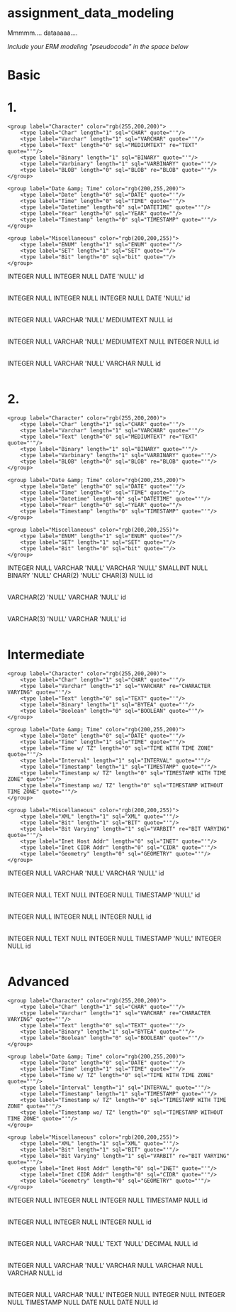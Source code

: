 # assignment_data_modeling
Mmmmm.... dataaaaa....

*Include your ERM modeling "pseudocode" in the space below*

# Basic
# 1.
<?xml version="1.0" encoding="utf-8" ?>
<!-- SQL XML created by WWW SQL Designer, https://github.com/ondras/wwwsqldesigner/ -->
<!-- Active URL: http://ondras.zarovi.cz/sql/demo/ -->
<sql>
<datatypes db="mysql">
	<group label="Numeric" color="rgb(238,238,170)">
		<type label="Integer" length="0" sql="INTEGER" quote=""/>
	 	<type label="TINYINT" length="0" sql="TINYINT" quote=""/>
	 	<type label="SMALLINT" length="0" sql="SMALLINT" quote=""/>
	 	<type label="MEDIUMINT" length="0" sql="MEDIUMINT" quote=""/>
	 	<type label="INT" length="0" sql="INT" quote=""/>
		<type label="BIGINT" length="0" sql="BIGINT" quote=""/>
		<type label="Decimal" length="1" sql="DECIMAL" re="DEC" quote=""/>
		<type label="Single precision" length="0" sql="FLOAT" quote=""/>
		<type label="Double precision" length="0" sql="DOUBLE" re="DOUBLE" quote=""/>
	</group>

	<group label="Character" color="rgb(255,200,200)">
		<type label="Char" length="1" sql="CHAR" quote="'"/>
		<type label="Varchar" length="1" sql="VARCHAR" quote="'"/>
		<type label="Text" length="0" sql="MEDIUMTEXT" re="TEXT" quote="'"/>
		<type label="Binary" length="1" sql="BINARY" quote="'"/>
		<type label="Varbinary" length="1" sql="VARBINARY" quote="'"/>
		<type label="BLOB" length="0" sql="BLOB" re="BLOB" quote="'"/>
	</group>

	<group label="Date &amp; Time" color="rgb(200,255,200)">
		<type label="Date" length="0" sql="DATE" quote="'"/>
		<type label="Time" length="0" sql="TIME" quote="'"/>
		<type label="Datetime" length="0" sql="DATETIME" quote="'"/>
		<type label="Year" length="0" sql="YEAR" quote=""/>
		<type label="Timestamp" length="0" sql="TIMESTAMP" quote="'"/>
	</group>
	
	<group label="Miscellaneous" color="rgb(200,200,255)">
		<type label="ENUM" length="1" sql="ENUM" quote=""/>
		<type label="SET" length="1" sql="SET" quote=""/>
		<type label="Bit" length="0" sql="bit" quote=""/>
	</group>
</datatypes><table x="461" y="147" name="course_off">
<row name="id" null="1" autoincrement="1">
<datatype>INTEGER</datatype>
<default>NULL</default></row>
<row name="course.id" null="0" autoincrement="0">
<datatype>INTEGER</datatype>
<default>NULL</default><relation table="Course" row="id" />
</row>
<row name="date" null="0" autoincrement="0">
<datatype>DATE</datatype>
<default>'NULL'</default></row>
<key type="PRIMARY" name="">
<part>id</part>
</key>
</table>
<table x="237" y="70" name="roster">
<row name="id" null="1" autoincrement="1">
<datatype>INTEGER</datatype>
<default>NULL</default></row>
<row name="course_off.id" null="1" autoincrement="0">
<datatype>INTEGER</datatype>
<default>NULL</default><relation table="course_off" row="id" />
</row>
<row name="student.id" null="0" autoincrement="0">
<datatype>INTEGER</datatype>
<default>NULL</default><relation table="student" row="id" />
</row>
<row name="date" null="0" autoincrement="0">
<datatype>DATE</datatype>
<default>'NULL'</default></row>
<key type="PRIMARY" name="">
<part>id</part>
</key>
</table>
<table x="668" y="172" name="Course">
<row name="id" null="1" autoincrement="1">
<datatype>INTEGER</datatype>
<default>NULL</default></row>
<row name="title" null="0" autoincrement="0">
<datatype>VARCHAR</datatype>
<default>'NULL'</default></row>
<row name="description" null="1" autoincrement="0">
<datatype>MEDIUMTEXT</datatype>
<default>NULL</default></row>
<key type="PRIMARY" name="">
<part>id</part>
</key>
</table>
<table x="196" y="250" name="lesson">
<row name="id" null="1" autoincrement="1">
<datatype>INTEGER</datatype>
<default>NULL</default></row>
<row name="title" null="0" autoincrement="0">
<datatype>VARCHAR</datatype>
<default>'NULL'</default></row>
<row name="description" null="1" autoincrement="0">
<datatype>MEDIUMTEXT</datatype>
<default>NULL</default></row>
<row name="course_off.id" null="0" autoincrement="0">
<datatype>INTEGER</datatype>
<default>NULL</default><relation table="course_off" row="id" />
</row>
<key type="PRIMARY" name="">
<part>id</part>
</key>
</table>
<table x="492" y="10" name="student">
<row name="id" null="1" autoincrement="1">
<datatype>INTEGER</datatype>
<default>NULL</default></row>
<row name="fname" null="0" autoincrement="0">
<datatype>VARCHAR</datatype>
<default>'NULL'</default></row>
<row name="lname" null="1" autoincrement="0">
<datatype>VARCHAR</datatype>
<default>NULL</default></row>
<key type="PRIMARY" name="">
<part>id</part>
</key>
</table>
</sql>

# 2.
<?xml version="1.0" encoding="utf-8" ?>
<!-- SQL XML created by WWW SQL Designer, https://github.com/ondras/wwwsqldesigner/ -->
<!-- Active URL: http://ondras.zarovi.cz/sql/demo/ -->
<sql>
<datatypes db="mysql">
	<group label="Numeric" color="rgb(238,238,170)">
		<type label="Integer" length="0" sql="INTEGER" quote=""/>
	 	<type label="TINYINT" length="0" sql="TINYINT" quote=""/>
	 	<type label="SMALLINT" length="0" sql="SMALLINT" quote=""/>
	 	<type label="MEDIUMINT" length="0" sql="MEDIUMINT" quote=""/>
	 	<type label="INT" length="0" sql="INT" quote=""/>
		<type label="BIGINT" length="0" sql="BIGINT" quote=""/>
		<type label="Decimal" length="1" sql="DECIMAL" re="DEC" quote=""/>
		<type label="Single precision" length="0" sql="FLOAT" quote=""/>
		<type label="Double precision" length="0" sql="DOUBLE" re="DOUBLE" quote=""/>
	</group>

	<group label="Character" color="rgb(255,200,200)">
		<type label="Char" length="1" sql="CHAR" quote="'"/>
		<type label="Varchar" length="1" sql="VARCHAR" quote="'"/>
		<type label="Text" length="0" sql="MEDIUMTEXT" re="TEXT" quote="'"/>
		<type label="Binary" length="1" sql="BINARY" quote="'"/>
		<type label="Varbinary" length="1" sql="VARBINARY" quote="'"/>
		<type label="BLOB" length="0" sql="BLOB" re="BLOB" quote="'"/>
	</group>

	<group label="Date &amp; Time" color="rgb(200,255,200)">
		<type label="Date" length="0" sql="DATE" quote="'"/>
		<type label="Time" length="0" sql="TIME" quote="'"/>
		<type label="Datetime" length="0" sql="DATETIME" quote="'"/>
		<type label="Year" length="0" sql="YEAR" quote=""/>
		<type label="Timestamp" length="0" sql="TIMESTAMP" quote="'"/>
	</group>
	
	<group label="Miscellaneous" color="rgb(200,200,255)">
		<type label="ENUM" length="1" sql="ENUM" quote=""/>
		<type label="SET" length="1" sql="SET" quote=""/>
		<type label="Bit" length="0" sql="bit" quote=""/>
	</group>
</datatypes><table x="300" y="65" name="user">
<row name="id" null="1" autoincrement="1">
<datatype>INTEGER</datatype>
<default>NULL</default></row>
<row name="username" null="0" autoincrement="0">
<datatype>VARCHAR</datatype>
<default>'NULL'</default></row>
<row name="email" null="0" autoincrement="0">
<datatype>VARCHAR</datatype>
<default>'NULL'</default></row>
<row name="age" null="0" autoincrement="0">
<datatype>SMALLINT</datatype>
<default>NULL</default></row>
<row name="gender" null="0" autoincrement="0">
<datatype>BINARY</datatype>
<default>'NULL'</default></row>
<row name="stateid" null="0" autoincrement="0">
<datatype>CHAR(2)</datatype>
<default>'NULL'</default><relation table="state" row="id" />
</row>
<row name="countryid" null="1" autoincrement="0">
<datatype>CHAR(3)</datatype>
<default>NULL</default><relation table="country" row="id" />
</row>
<key type="PRIMARY" name="">
<part>id</part>
</key>
</table>
<table x="778" y="144" name="state">
<row name="id" null="0" autoincrement="0">
<datatype>VARCHAR(2)</datatype>
<default>'NULL'</default></row>
<row name="name" null="0" autoincrement="0">
<datatype>VARCHAR</datatype>
<default>'NULL'</default></row>
<key type="PRIMARY" name="">
<part>id</part>
</key>
</table>
<table x="808" y="264" name="country">
<row name="id" null="0" autoincrement="0">
<datatype>VARCHAR(3)</datatype>
<default>'NULL'</default></row>
<row name="name" null="0" autoincrement="0">
<datatype>VARCHAR</datatype>
<default>'NULL'</default></row>
<key type="PRIMARY" name="">
<part>id</part>
</key>
</table>
</sql>

# Intermediate
<?xml version="1.0" encoding="utf-8" ?>
<!-- SQL XML created by WWW SQL Designer, https://github.com/ondras/wwwsqldesigner/ -->
<!-- Active URL: http://ondras.zarovi.cz/sql/demo/ -->
<sql>
<datatypes db="postgresql">
	<group label="Numeric" color="rgb(238,238,170)">
		<type label="Integer" length="0" sql="INTEGER" re="INT" quote=""/>
		<type label="Small Integer" length="0" sql="SMALLINT" quote=""/>
		<type label="Big Integer" length="0" sql="BIGINT" quote=""/>
		<type label="Decimal" length="1" sql="DECIMAL" re="numeric" quote=""/>
		<type label="Serial" length="0" sql="SERIAL" re="SERIAL4" fk="Integer" quote=""/>
		<type label="Big Serial" length="0" sql="BIGSERIAL" re="SERIAL8" fk="Big Integer" quote=""/>
		<type label="Real" length="0" sql="BIGINT" quote=""/>
		<type label="Single precision" length="0" sql="FLOAT" quote=""/>
		<type label="Double precision" length="0" sql="DOUBLE" re="DOUBLE" quote=""/>
	</group>

	<group label="Character" color="rgb(255,200,200)">
		<type label="Char" length="1" sql="CHAR" quote="'"/>
		<type label="Varchar" length="1" sql="VARCHAR" re="CHARACTER VARYING" quote="'"/>
		<type label="Text" length="0" sql="TEXT" quote="'"/>
		<type label="Binary" length="1" sql="BYTEA" quote="'"/>
		<type label="Boolean" length="0" sql="BOOLEAN" quote="'"/>
	</group>

	<group label="Date &amp; Time" color="rgb(200,255,200)">
		<type label="Date" length="0" sql="DATE" quote="'"/>
		<type label="Time" length="1" sql="TIME" quote="'"/>
		<type label="Time w/ TZ" length="0" sql="TIME WITH TIME ZONE" quote="'"/>
		<type label="Interval" length="1" sql="INTERVAL" quote="'"/>
		<type label="Timestamp" length="1" sql="TIMESTAMP" quote="'"/>
		<type label="Timestamp w/ TZ" length="0" sql="TIMESTAMP WITH TIME ZONE" quote="'"/>
		<type label="Timestamp wo/ TZ" length="0" sql="TIMESTAMP WITHOUT TIME ZONE" quote="'"/>
	</group>

	<group label="Miscellaneous" color="rgb(200,200,255)">
		<type label="XML" length="1" sql="XML" quote="'"/>
		<type label="Bit" length="1" sql="BIT" quote="'"/>
		<type label="Bit Varying" length="1" sql="VARBIT" re="BIT VARYING" quote="'"/>
		<type label="Inet Host Addr" length="0" sql="INET" quote="'"/>
		<type label="Inet CIDR Addr" length="0" sql="CIDR" quote="'"/>
		<type label="Geometry" length="0" sql="GEOMETRY" quote="'"/>
	</group>
</datatypes><table x="271" y="275" name="user">
<row name="id" null="1" autoincrement="1">
<datatype>INTEGER</datatype>
<default>NULL</default></row>
<row name="username" null="0" autoincrement="0">
<datatype>VARCHAR</datatype>
<default>'NULL'</default></row>
<row name="password" null="0" autoincrement="0">
<datatype>VARCHAR</datatype>
<default>'NULL'</default></row>
<key type="PRIMARY" name="">
<part>id</part>
</key>
</table>
<table x="499" y="183" name="post">
<row name="id" null="1" autoincrement="1">
<datatype>INTEGER</datatype>
<default>NULL</default></row>
<row name="content" null="1" autoincrement="0">
<datatype>TEXT</datatype>
<default>NULL</default></row>
<row name="user_id" null="1" autoincrement="0">
<datatype>INTEGER</datatype>
<default>NULL</default><relation table="user" row="id" />
</row>
<row name="created_at" null="0" autoincrement="0">
<datatype>TIMESTAMP</datatype>
<default>'NULL'</default></row>
<key type="PRIMARY" name="">
<part>id</part>
</key>
</table>
<table x="659" y="250" name="post_comment">
<row name="id" null="1" autoincrement="1">
<datatype>INTEGER</datatype>
<default>NULL</default></row>
<row name="post_id" null="1" autoincrement="0">
<datatype>INTEGER</datatype>
<default>NULL</default><relation table="post" row="id" />
</row>
<row name="comment_id" null="1" autoincrement="0">
<datatype>INTEGER</datatype>
<default>NULL</default><relation table="comment" row="id" />
</row>
<key type="PRIMARY" name="">
<part>id</part>
</key>
</table>
<table x="543" y="418" name="comment">
<row name="id" null="1" autoincrement="1">
<datatype>INTEGER</datatype>
<default>NULL</default></row>
<row name="content" null="1" autoincrement="0">
<datatype>TEXT</datatype>
<default>NULL</default></row>
<row name="user_id" null="1" autoincrement="0">
<datatype>INTEGER</datatype>
<default>NULL</default><relation table="user" row="id" />
</row>
<row name="created_at" null="0" autoincrement="0">
<datatype>TIMESTAMP</datatype>
<default>'NULL'</default></row>
<row name="parent_id" null="1" autoincrement="0">
<datatype>INTEGER</datatype>
<default>NULL</default></row>
<key type="PRIMARY" name="">
<part>id</part>
</key>
</table>
</sql>


# Advanced
<?xml version="1.0" encoding="utf-8" ?>
<!-- SQL XML created by WWW SQL Designer, https://github.com/ondras/wwwsqldesigner/ -->
<!-- Active URL: http://ondras.zarovi.cz/sql/demo/ -->
<sql>
<datatypes db="postgresql">
	<group label="Numeric" color="rgb(238,238,170)">
		<type label="Integer" length="0" sql="INTEGER" re="INT" quote=""/>
		<type label="Small Integer" length="0" sql="SMALLINT" quote=""/>
		<type label="Big Integer" length="0" sql="BIGINT" quote=""/>
		<type label="Decimal" length="1" sql="DECIMAL" re="numeric" quote=""/>
		<type label="Serial" length="0" sql="SERIAL" re="SERIAL4" fk="Integer" quote=""/>
		<type label="Big Serial" length="0" sql="BIGSERIAL" re="SERIAL8" fk="Big Integer" quote=""/>
		<type label="Real" length="0" sql="BIGINT" quote=""/>
		<type label="Single precision" length="0" sql="FLOAT" quote=""/>
		<type label="Double precision" length="0" sql="DOUBLE" re="DOUBLE" quote=""/>
	</group>

	<group label="Character" color="rgb(255,200,200)">
		<type label="Char" length="1" sql="CHAR" quote="'"/>
		<type label="Varchar" length="1" sql="VARCHAR" re="CHARACTER VARYING" quote="'"/>
		<type label="Text" length="0" sql="TEXT" quote="'"/>
		<type label="Binary" length="1" sql="BYTEA" quote="'"/>
		<type label="Boolean" length="0" sql="BOOLEAN" quote="'"/>
	</group>

	<group label="Date &amp; Time" color="rgb(200,255,200)">
		<type label="Date" length="0" sql="DATE" quote="'"/>
		<type label="Time" length="1" sql="TIME" quote="'"/>
		<type label="Time w/ TZ" length="0" sql="TIME WITH TIME ZONE" quote="'"/>
		<type label="Interval" length="1" sql="INTERVAL" quote="'"/>
		<type label="Timestamp" length="1" sql="TIMESTAMP" quote="'"/>
		<type label="Timestamp w/ TZ" length="0" sql="TIMESTAMP WITH TIME ZONE" quote="'"/>
		<type label="Timestamp wo/ TZ" length="0" sql="TIMESTAMP WITHOUT TIME ZONE" quote="'"/>
	</group>

	<group label="Miscellaneous" color="rgb(200,200,255)">
		<type label="XML" length="1" sql="XML" quote="'"/>
		<type label="Bit" length="1" sql="BIT" quote="'"/>
		<type label="Bit Varying" length="1" sql="VARBIT" re="BIT VARYING" quote="'"/>
		<type label="Inet Host Addr" length="0" sql="INET" quote="'"/>
		<type label="Inet CIDR Addr" length="0" sql="CIDR" quote="'"/>
		<type label="Geometry" length="0" sql="GEOMETRY" quote="'"/>
	</group>
</datatypes><table x="650" y="214" name="order">
<row name="id" null="1" autoincrement="1">
<datatype>INTEGER</datatype>
<default>NULL</default></row>
<row name="user_id" null="0" autoincrement="0">
<datatype>INTEGER</datatype>
<default>NULL</default><relation table="users" row="id" />
</row>
<row name="shipment_id" null="0" autoincrement="0">
<datatype>INTEGER</datatype>
<default>NULL</default><relation table="shipments" row="id" />
</row>
<row name="created_at" null="1" autoincrement="0">
<datatype>TIMESTAMP</datatype>
<default>NULL</default></row>
<key type="PRIMARY" name="">
<part>id</part>
</key>
</table>
<table x="560" y="71" name="order_contents">
<row name="id" null="1" autoincrement="1">
<datatype>INTEGER</datatype>
<default>NULL</default></row>
<row name="order_id" null="0" autoincrement="0">
<datatype>INTEGER</datatype>
<default>NULL</default><relation table="order" row="id" />
</row>
<row name="product_id" null="0" autoincrement="0">
<datatype>INTEGER</datatype>
<default>NULL</default><relation table="products" row="id" />
</row>
<key type="PRIMARY" name="">
<part>id</part>
</key>
</table>
<table x="378" y="170" name="products">
<row name="id" null="1" autoincrement="1">
<datatype>INTEGER</datatype>
<default>NULL</default></row>
<row name="name" null="0" autoincrement="0">
<datatype>VARCHAR</datatype>
<default>'NULL'</default></row>
<row name="description" null="0" autoincrement="0">
<datatype>TEXT</datatype>
<default>'NULL'</default></row>
<row name="price" null="1" autoincrement="0">
<datatype>DECIMAL</datatype>
<default>NULL</default></row>
<key type="PRIMARY" name="">
<part>id</part>
</key>
</table>
<table x="495" y="347" name="users">
<row name="id" null="1" autoincrement="1">
<datatype>INTEGER</datatype>
<default>NULL</default></row>
<row name="username" null="0" autoincrement="0">
<datatype>VARCHAR</datatype>
<default>'NULL'</default></row>
<row name="password" null="1" autoincrement="0">
<datatype>VARCHAR</datatype>
<default>NULL</default></row>
<row name="fname" null="1" autoincrement="0">
<datatype>VARCHAR</datatype>
<default>NULL</default></row>
<row name="lname" null="1" autoincrement="0">
<datatype>VARCHAR</datatype>
<default>NULL</default></row>
<key type="PRIMARY" name="">
<part>id</part>
</key>
</table>
<table x="808" y="255" name="shipments">
<row name="id" null="1" autoincrement="1">
<datatype>INTEGER</datatype>
<default>NULL</default></row>
<row name="address" null="0" autoincrement="0">
<datatype>VARCHAR</datatype>
<default>'NULL'</default></row>
<row name="state_id" null="1" autoincrement="0">
<datatype>INTEGER</datatype>
<default>NULL</default></row>
<row name="city_id" null="1" autoincrement="0">
<datatype>INTEGER</datatype>
<default>NULL</default></row>
<row name="zip" null="1" autoincrement="0">
<datatype>INTEGER</datatype>
<default>NULL</default></row>
<row name="created_at" null="1" autoincrement="0">
<datatype>TIMESTAMP</datatype>
<default>NULL</default></row>
<row name="shipment_date" null="1" autoincrement="0">
<datatype>DATE</datatype>
<default>NULL</default></row>
<row name="delivery_date" null="1" autoincrement="0">
<datatype>DATE</datatype>
<default>NULL</default></row>
<key type="PRIMARY" name="">
<part>id</part>
</key>
</table>
</sql>

